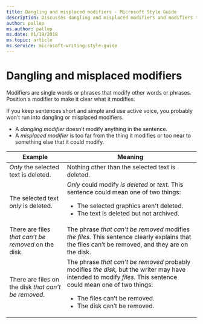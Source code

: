 ```yaml
---
title: Dangling and misplaced modifiers - Microsoft Style Guide
description: Discusses dangling and misplaced modifiers and modifiers that are single words or phrases that modify other words or phrases. 
author: pallep
ms.author: pallep
ms.date: 01/19/2018
ms.topic: article
ms.service: microsoft-writing-style-guide
---
```


# Dangling and misplaced modifiers

Modifiers are single words or phrases that modify other words or phrases. Position a modifier to make it clear what it modifies.

If you keep sentences short and simple and use active voice, you probably won’t run into dangling or misplaced modifiers. 

  - A *dangling modifier* doesn’t modify anything in the sentence. 
  - A *misplaced modifier* is too far from the thing it modifies or too near to something else that it could modify. 

| **Example** | **Meaning** |
|---|---|
| _Only_ the selected text is deleted. | Nothing other than the selected text is deleted. |
| The selected text _only_ is deleted. | _Only_ could modify _is deleted_ or _text._ This sentence could mean one of two things:<ul><li>The selected graphics aren't deleted.</li><li>The text is deleted but not archived.</li></ul> |
| There are files _that can’t be removed_ on the disk. | The phrase _that can’t be removed_ modifies _the files._ This sentence clearly explains that the files can’t be removed, and they are on the disk.  |
| There are files on the disk _that can’t be removed_. | The phrase _that can’t be removed_ probably modifies _the disk,_ but the writer may have intended to modify _files_. This sentence could mean one of two things:<ul><li>The files can’t be removed.</li><li>The disk can’t be removed. </li></ul> |

